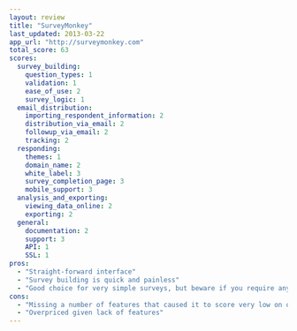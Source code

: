 ```yaml
---
layout: review
title: "SurveyMonkey"
last_updated: 2013-03-22
app_url: "http://surveymonkey.com"
total_score: 63
scores:
  survey_building:
    question_types: 1
    validation: 1
    ease_of_use: 2
    survey_logic: 1
  email_distribution:
    importing_respondent_information: 2
    distribution_via_email: 2
    followup_via_email: 2
    tracking: 2
  responding:
    themes: 1
    domain_name: 2
    white_label: 3
    survey_completion_page: 3
    mobile_support: 3
  analysis_and_exporting:
    viewing_data_online: 2
    exporting: 2
  general:
    documentation: 2
    support: 3
    API: 1
    SSL: 1
pros:
  - "Straight-forward interface"
  - "Survey building is quick and painless"
  - "Good choice for very simple surveys, but beware if you require anything beyond the basics"
cons:
  - "Missing a number of features that caused it to score very low on our test survey (text box grid, file upload, question-level survey logic, piping from multiple choice questions)"
  - "Overpriced given lack of features"
---
```


